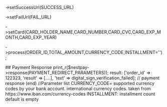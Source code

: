 <?php

// ##v.1.0.0  notes

use Nestpay\Nestpay;

class  A extends Nestpay
{

}

$nestpay = new A(CLIENT_ID,STORE_KEY,FORM_POST_URL);

##  Payment Request

$nestpay
<p> ->setSuccessUrl(SUCCESS_URL)</p>
<p> ->setFailUrl(FAIL_URL)</p>
<p> ->setCard(CARD_HOLDER_NAME,CARD_NUMBER,CARD_CVC,CARD_EXP_MONTH,CARD_EXP_YEAR)</p>
<p> ->process(ORDER_ID,TOTAL_AMOUNT,CURRENCY_CODE,INSTALLMENT='');</p>


##  Payment Response

print_r($nestpay->response(PAYMENT_REDIRECT_PARAMETERS));

result:
['order_id' => 122323, 'result' => [....], 'text' => digital_sign_verification_failed];

// payment response  (end)



//Parameter list
CURRENCY_CODE= supported currency codes by your bank account.  international currency codes. taken from https://www.iban.com/currency-codes
INSTALLMENT: installment count default is empty



